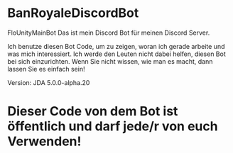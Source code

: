 # BanRoyaleDiscordBot

FloUnityMainBot
Das ist mein Discord Bot für meinen Discord Server.

Ich benutze diesen Bot Code, um zu zeigen, woran ich gerade arbeite und was mich interessiert.
Ich werde den Leuten nicht dabei helfen, diesen Bot bei sich einzurichten. Wenn Sie nicht wissen, wie man es macht, dann lassen Sie es einfach sein!

Version:
JDA 5.0.0-alpha.20

# Dieser Code von dem Bot ist öffentlich und darf jede/r von euch Verwenden!
